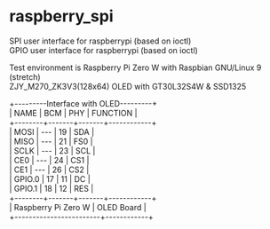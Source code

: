 # raspberry_spi  
SPI user interface for raspberrypi (based on ioctl)  
GPIO user interface for raspberrypi (based on ioctl)  

Test environment is Raspberry Pi Zero W with Raspbian GNU/Linux 9 (stretch)  
ZJY_M270_ZK3V3(128x64) OLED with GT30L32S4W & SSD1325  

+---------Interface with OLED---------+  
|  NAME  |  BCM  |  PHY  |  FUNCTION  |  
+--------+-------+-------+------------+  
|  MOSI  |  ---  |   19  |      SDA   |  
|  MISO  |  ---  |   21  |      FS0   |  
|  SCLK  |  ---  |   23  |      SCL   |  
|   CE0  |  ---  |   24  |      CS1   |  
|   CE1  |  ---  |   26  |      CS2   |  
| GPIO.0 |   17  |   11  |       DC   |  
| GPIO.1 |   18  |   12  |      RES   |  
+--------+-------+-------+------------+  
|   Raspberry Pi Zero W  | OLED Board |  
+------------------------+------------+  
